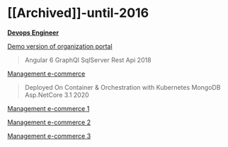 # [[Archived]]-until-2016

**[Devops Engineer](../devops/main.md)**

<a href="https://www.aparat.com/v/oFXJQ" target="_blank">Demo version of organization portal</a>
>
> Angular 6
> GraphQl
> SqlServer
> Rest Api
> 2018


<a href="https://www.aparat.com/v/1nJOd" target="_blank">Management e-commerce</a>
>
> Deployed On Container & Orchestration with Kubernetes
> MongoDB
> Asp.NetCore 3.1
> 2020

<a href="https://www.aparat.com/v/PIyou" target="_blank">Management e-commerce 1</a>

<a href="https://www.aparat.com/v/btoke" target="_blank">Management e-commerce 2</a>


<a href="https://www.aparat.com/v/d38zR" target="_blank">Management e-commerce 3</a>

 